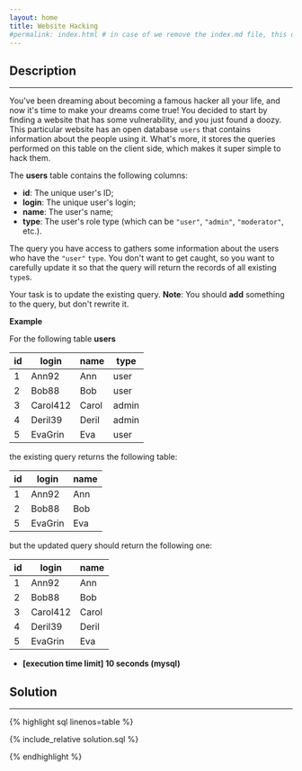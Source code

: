```yaml
---
layout: home
title: Website Hacking
#permalink: index.html # in case of we remove the index.md file, this doc will be the index page
---
```


<div class="row">
<div class="columnStmt" markdown="1">

## Description
------

You've been dreaming about becoming a famous hacker all your life, and now it's time to make your dreams come true! You decided to start by finding a website that has some vulnerability, and you just found a doozy. This particular website has an open database <code>users</code> that contains information about the people using it. What's more, it stores the queries performed on this table on the client side, which makes it super simple to hack them.

The **users** table contains the following columns:

* **id**: The unique user's ID;
* **login**: The unique user's login;
* **name**: The user's name;
* **type**: The user's role type (which can be <code>"user"</code>, <code>"admin"</code>, <code>"moderator"</code>, etc.).

The query you have access to gathers some information about the users who have the <code>"user"</code> <code>type</code>. You don't want to get caught, so you want to carefully update it so that the query will return the records of all existing <code>type</code>s.

Your task is to update the existing query. **Note**: You should **add** something to the query, but don't rewrite it.

**Example**

For the following table **users**

| id | login | name | type |
| ---- | ---- | ---- | ---- |
| 1 | Ann92 | Ann | user |
| 2 | Bob88 | Bob | user |
| 3 | Carol412 | Carol | admin |
| 4 | Deril39 | Deril | admin |
| 5 | EvaGrin | Eva | user |

the existing query returns the following table:

| id | login | name |
| ---- | ---- | ---- |
| 1 | Ann92 | Ann |
| 2 | Bob88 | Bob |
| 5 | EvaGrin | Eva |


but the updated query should return the following one:

| id | login | name |
| ---- | ---- | ---- |
| 1 | Ann92 | Ann |
| 2 | Bob88 | Bob |
| 3 | Carol412 | Carol |
| 4 | Deril39 | Deril |
| 5 | EvaGrin | Eva |

* **[execution time limit] 10 seconds (mysql)**

</div>
<div class="columnSol" markdown="1">

## Solution
------

{% highlight sql linenos=table %}

{% include_relative solution.sql %}

{% endhighlight %}

</div>
</div>
